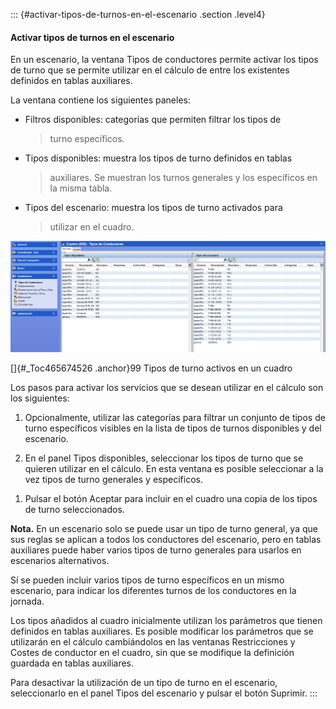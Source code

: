 ::: {#activar-tipos-de-turnos-en-el-escenario .section .level4}
#### Activar tipos de turnos en el escenario

En un escenario, la ventana Tipos de conductores permite activar los
tipos de turno que se permite utilizar en el cálculo de entre los
existentes definidos en tablas auxiliares.

La ventana contiene los siguientes paneles:

-   Filtros disponibles: categorías que permiten filtrar los tipos de
    > turno específicos.

-   Tipos disponibles: muestra los tipos de turno definidos en tablas
    > auxiliares. Se muestran los turnos generales y los específicos en
    > la misma tabla.

-   Tipos del escenario: muestra los tipos de turno activados para
    > utilizar en el cuadro.

![](../media/file131.png)

[]{#_Toc465674526 .anchor}99 Tipos de turno activos en un cuadro

Los pasos para activar los servicios que se desean utilizar en el
cálculo son los siguientes:

1.  Opcionalmente, utilizar las categorías para filtrar un conjunto de
    tipos de turno específicos visibles en la lista de tipos de turnos
    disponibles y del escenario.

2.  En el panel Tipos disponibles, seleccionar los tipos de turno que se
    quieren utilizar en el cálculo. En esta ventana es posible
    seleccionar a la vez tipos de turno generales y específicos.

<!-- -->

1.  Pulsar el botón Aceptar para incluir en el cuadro una copia de los
    tipos de turno seleccionados.

**Nota.** En un escenario solo se puede usar un tipo de turno general,
ya que sus reglas se aplican a todos los conductores del escenario, pero
en tablas auxiliares puede haber varios tipos de turno generales para
usarlos en escenarios alternativos.

Sí se pueden incluir varios tipos de turno específicos en un mismo
escenario, para indicar los diferentes turnos de los conductores en la
jornada.

Los tipos añadidos al cuadro inicialmente utilizan los parámetros que
tienen definidos en tablas auxiliares. Es posible modificar los
parámetros que se utilizarán en el cálculo cambiándolos en las ventanas
Restricciones y Costes de conductor en el cuadro, sin que se modifique
la definición guardada en tablas auxiliares.

Para desactivar la utilización de un tipo de turno en el escenario,
seleccionarlo en el panel Tipos del escenario y pulsar el botón
Suprimir.
:::
